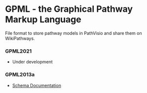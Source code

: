 # GPML - the Graphical Pathway Markup Language

File format to store pathway models in PathVisio and share them on WikiPathways.

### GPML2021
* Under development

### GPML2013a
* [Schema Documentation](https://pathvisio.github.io/documentation/GPML2013a-doc.html)
